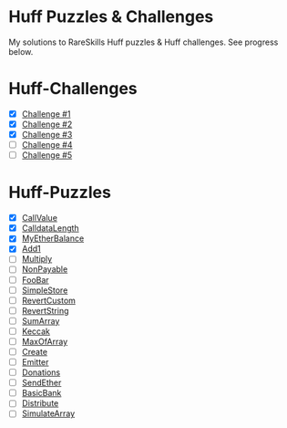 # Huff Puzzles & Challenges

My solutions to RareSkills Huff puzzles & Huff challenges. See progress below.

# Huff-Challenges

-   [x] [Challenge #1](./src/challenges/Challenge1.huff)
-   [x] [Challenge #2](./src/challenges/Challenge2.huff)
-   [x] [Challenge #3](./src/challenges/Challenge3.huff)
-   [ ] [Challenge #4](./src/challenges/Challenge4.huff)
-   [ ] [Challenge #5](./src/challenges/Challenge5.huff)

# Huff-Puzzles

-   [x] [CallValue](./src/CallValue.huff)
-   [x] [CalldataLength](./src/CalldataLength.huff)
-   [x] [MyEtherBalance](./src/MyEtherBalance.huff)
-   [x] [Add1](./src/Add1.huff)
-   [ ] [Multiply](./src/Multiply.huff)
-   [ ] [NonPayable](./src/NonPayable.huff)
-   [ ] [FooBar](./src/FooBar.huff)
-   [ ] [SimpleStore](./src/SimpleStore.huff)
-   [ ] [RevertCustom](./src/RevertCustom.huff)
-   [ ] [RevertString](./src/RevertString.huff)
-   [ ] [SumArray](./src/SumArray.huff)
-   [ ] [Keccak](./src/Keccak.huff)
-   [ ] [MaxOfArray](./src/MaxOfArray.huff)
-   [ ] [Create](./src/Create.huff)
-   [ ] [Emitter](./src/Emitter.huff)
-   [ ] [Donations](./src/Donations.huff)
-   [ ] [SendEther](./src/SendEther.huff)
-   [ ] [BasicBank](./src/BasicBank.huff)
-   [ ] [Distribute](./src/Distributor.huff)
-   [ ] [SimulateArray](./src/SimulateArray.huff)
